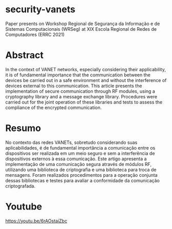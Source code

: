 # security-vanets
Paper presents on Workshop Regional de Segurança da Informação e de Sistemas Computacionais (WRSeg) at XIX Escola Regional de Redes de Computadores (ERRC 2021)
# Abstract
In the context of VANET networks, especially considering their applicability, it is of fundamental importance that the communication between the devices be carried out in a safe environment and without the interference of devices external to this communication. This article presents the implementation of secure communication through RF modules, using a cryptography library and a message exchange library. Procedures were carried out for the joint operation of these libraries and tests to assess the compliance of the encrypted communication.
# Resumo
No contexto das redes VANETs, sobretudo considerando suas aplicabilidades, é de fundamental importância a comunicação entre os dispositivos ser realizada em um meio seguro e sem a interferência de dispositivos externos à essa comunicação. Este artigo apresenta a implementação de uma comunicação segura através de módulos RF, utilizando uma biblioteca de criptografia e uma biblioteca para troca de mensagens. Foram realizados procedimentos para a operação conjunta dessas bibliotecas e testes para avaliar a conformidade da comunicação criptografada.
# Youtube
https://youtu.be/6rAOstaiZbc
